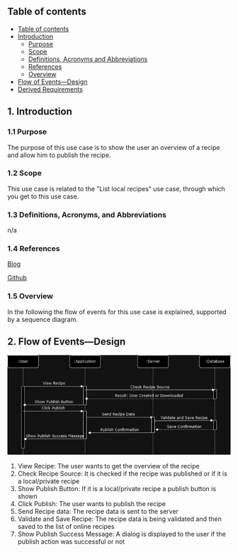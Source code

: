 ## Table of contents
- [Table of contents](#table-of-contents)
- [Introduction](#1-introduction)
    - [Purpose](#11-purpose)
    - [Scope](#12-scope)
    - [Definitions, Acronyms and Abbreviations](#13-definitions-acronyms-and-abbreviations)
    - [References](#14-references)
    - [Overview](#15-overview)
- [Flow of Events—Design](#2-flow-of-eventsdesign)
- [Derived Requirements](#3-derived-requirements)

## 1. Introduction
### 1.1 Purpose
The purpose of this use case is to show the user an overview of a recipe and allow him to publish the recipe.

### 1.2 Scope
This use case is related to the "List local recipes" use case, through which you get to this use case.

### 1.3 Definitions, Acronyms, and Abbreviations
n/a

### 1.4 References
[Blog](https://github.com/GermanJesus-lul/Rezeptbuch/discussions)

[Github](https://github.com/GermanJesus-lul/Rezeptbuch/)

### 1.5 Overview
In the following the flow of events for this use case is explained, supported by a sequence diagram.

## 2. Flow of Events—Design 
![](https://github.com/GermanJesus-lul/Rezeptbuch/blob/main/docs/sequence_diagrams/ShowRecipeSequenceDiagram.png)

1. View Recipe:
   The user wants to get the overview of the recipe
2. Check Recipe Source:
    It is checked if the recipe was published or if it is a local/private recipe
3. Show Publish Button:
   If it is a local/private recipe a publish button is shown
4. Click Publish:
   The user wants to publish the recipe
5. Send Recipe data:
   The recipe data is sent to the server
6. Validate and Save Recipe:
   The recipe data is being validated and then saved to the list of online recipes
7. Show Publish Success Message:
   A dialog is displayed to the user if the publish action was successful or not
